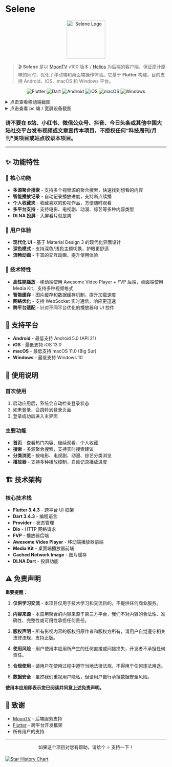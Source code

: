 # Selene

<div align="center">
  <img src="logo.jpg" alt="Selene Logo" width="120">
</div>

> 🎬 **Selene** 是以 [MoonTV](https://github.com/MoonTechLab/LunaTV) v100 版本 / [Helios](https://github.com/MoonTechLab/Helios) 为后端的客户端，保证原汁原味的同时，优化了移动端和桌面端操作体验。它基于 **Flutter** 构建，目前支持 Android、iOS、macOS 和 Windows 平台。

<div align="center">

![Flutter](https://img.shields.io/badge/Flutter-3.4.3+-02569B?logo=flutter)
![Dart](https://img.shields.io/badge/Dart-3.4.3+-0175C2?logo=dart)
![Android](https://img.shields.io/badge/Android-5.0+(API_21)-3DDC84?logo=android)
![iOS](https://img.shields.io/badge/iOS-13.0+-000000?logo=ios)
![macOS](https://img.shields.io/badge/macOS-11.0+-000000?logo=apple)
![Windows](https://img.shields.io/badge/Windows-10+-0078D6?logo=windows)

</div>

<details>
  <summary>点击查看移动端截图</summary>
  <img src="screenshot/Screenshot_1.png" alt="项目截图" width=300>
  <img src="screenshot/Screenshot_2.png" alt="项目截图" width=300>
  <img src="screenshot/Screenshot_3.png" alt="项目截图" width=300>
  <img src="screenshot/Screenshot_4.png" alt="项目截图" width=300>
  <img src="screenshot/Screenshot_5.png" alt="项目截图" width=300>
  <img src="screenshot/Screenshot_6.png" alt="项目截图" width=300>
  <img src="screenshot/Screenshot_8.png" alt="项目截图" width=300>
  <img src="screenshot/Screenshot_7.png" alt="项目截图">
</details>

<details>
  <summary>点击查看 pc 端 / 宽屏设备截图</summary>
  <img src="screenshot/Screenshot_9.png" alt="项目截图">
  <img src="screenshot/Screenshot_10.png" alt="项目截图">
  <img src="screenshot/Screenshot_11.png" alt="项目截图">
  <img src="screenshot/Screenshot_12.png" alt="项目截图">
  <img src="screenshot/Screenshot_13.png" alt="项目截图">
  <img src="screenshot/Screenshot_14.png" alt="项目截图">
</details>

### 请不要在 B站、小红书、微信公众号、抖音、今日头条或其他中国大陆社交平台发布视频或文章宣传本项目，不授权任何“科技周刊/月刊”类项目或站点收录本项目。

---

## ✨ 功能特性

### 🎯 核心功能
- **多源聚合搜索** - 支持多个视频源的聚合搜索，快速找到想看的内容
- **智能播放记录** - 自动记录播放进度，支持断点续播
- **个人收藏夹** - 收藏喜欢的影视作品，方便随时观看
- **多平台支持** - 支持电影、电视剧、动漫、综艺等多种内容类型
- **DLNA 投屏** - 大屏看片就是爽

### 🎨 用户体验
- **现代化 UI** - 基于 Material Design 3 的现代化界面设计
- **深色模式** - 支持深色/浅色主题切换，护眼更舒适
- **流畅动画** - 丰富的交互动画，提升使用体验

### 🔧 技术特性
- **高性能播放** - 移动端使用 Awesome Video Player + FVP 后端，桌面端使用 Media Kit，支持多种视频格式
- **智能缓存** - 图片缓存和数据缓存机制，提升加载速度
- **网络优化** - 支持 WebSocket 实时通信，响应更迅速
- **跨平台适配** - 针对不同平台优化的播放器和 UI 控件

## 📱 支持平台

- **Android** - 最低支持 Android 5.0 (API 21)
- **iOS** - 最低支持 iOS 13.0
- **macOS** - 最低支持 macOS 11.0 (Big Sur)
- **Windows** - 最低支持 Windows 10

## 📖 使用说明

### 首次使用
1. 启动应用后，系统会自动检查登录状态
2. 如未登录，会跳转到登录页面
3. 登录成功后进入主界面

### 主要功能
- **首页** - 查看热门内容、继续观看、个人收藏
- **搜索** - 多源聚合搜索，支持实时搜索建议
- **分类浏览** - 按电影、电视剧、动漫、综艺分类浏览
- **播放器** - 支持多种播放控制，自动记录播放进度

## 🏗️ 技术架构

### 核心技术栈
- **Flutter 3.4.3** - 跨平台 UI 框架
- **Dart 3.4.3** - 编程语言
- **Provider** - 状态管理
- **Dio** - HTTP 网络请求
- **FVP** - 播放器后端
- **Awesome Video Player** - 移动端播放器前端
- **Media Kit** - 桌面端播放器前端
- **Cached Network Image** - 图片缓存
- **DLNA Dart** - 投屏功能

## ⚠️ 免责声明

**重要提醒：**

1. **仅供学习交流** - 本项目仅用于技术学习和交流目的，不提供任何商业服务。

2. **内容来源** - 本应用聚合的内容来源于第三方平台，我们不对内容的合法性、准确性、完整性或可用性承担任何责任。

3. **版权声明** - 所有影视内容的版权归原作者和版权方所有，请用户自觉遵守相关法律法规，支持正版。

4. **使用风险** - 用户使用本应用所产生的任何直接或间接损失，开发者不承担任何责任。

5. **合规使用** - 请用户在使用过程中遵守当地法律法规，不得用于任何违法用途。

6. **数据安全** - 虽然我们重视用户隐私，但请用户自行承担数据安全风险。

**使用本应用即表示您已阅读并同意上述免责声明。**

## 🙏 致谢

- [MoonTV](https://github.com/MoonTechLab/LunaTV) - 后端服务支持
- [Flutter](https://flutter.dev/) - 跨平台开发框架
- 所有用户的支持
---

<div align="center">
  <p>如果这个项目对您有帮助，请给个 ⭐️ 支持一下！</p>
</div>

[![Star History Chart](https://api.star-history.com/svg?repos=MoonTechLab/Selene&type=Date)](https://www.star-history.com/#MoonTechLab/Selene&Date)
